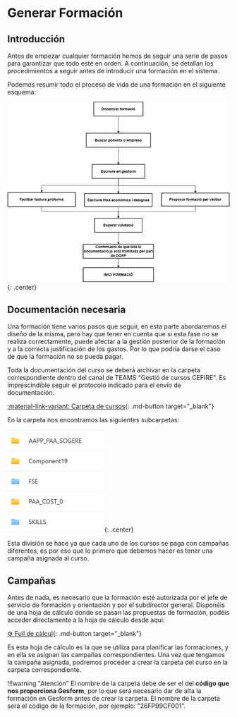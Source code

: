 # Generar Formación

## Introducción

Antes de empezar cualquier formación hemos de seguir una serie de pasos para garantizar que todo esté en orden. A continuación, se detallan los procedimientos a seguir antes de introducir una formación en el sistema.

Podemos resumir todo el proceso de vida de una formación en el siguiente esquema:

![Proceso de vida de una formación](../img/14.png){: .center}

## Documentación necesaria

Una formación tiene varios pasos que seguir, en esta parte abordaremos el diseño de la misma, pero hay que tener en cuenta que si esta fase no se realiza correctamente, puede afectar a la gestión posterior de la formación y a la correcta justificación de los gastos. Por lo que podría darse el caso de que la formación no se pueda pagar.

Toda la documentación del curso se deberá archivar en la carpeta correspondiente dentro del canal de TEAMS "Gestió de cursos CEFIRE". Es imprescindible seguir el protocolo indicado para el envío de documentación.

[:material-link-variant: Carpeta de cursos](https://gvaedu.sharepoint.com/:f:/r/sites/Section_46402871-C/Documentos%20compartidos/CEFIRE%20FP%2025-26/CARPETAS%20DOC%20CURSOS?csf=1&web=1&e=3prB4o){: .md-button target="_blank"}

En la carpeta nos encontramos las siguientes subcarpetas:

![Subcarpetas de la carpeta de cursos](../img/generar_formacions/1.png){: .center}

Esta división se hace ya que cada uno de los cursos se paga con campañas diferentes, es por eso que lo primero que debemos hacer es tener una campaña asignada al curso.

## Campañas

Antes de nada, es necesario que la formación esté autorizada por el jefe de servicio de formación y orientación y por el subdirector general. Disponéis de una hoja de cálculo donde se pasan las propuestas de formación, podéis acceder directamente a la hoja de cálculo desde aquí:

[:gear: Full de càlcul](https://gvaes.sharepoint.com/:x:/r/sites/SGORIENTACIIQUALIFICACIPROFESSIONALIDELIVQP_TEAMS-FormaciFP/Documentos%20compartidos/A_ordenar/Planificaci%C3%B3%20Formacions/Planificaci%C3%B3_formaci%C3%B3_families.xlsx?d=w8b95a273f3a84a3e97b12d24e4652bf9&csf=1&web=1&e=xqk4JM){: .md-button target="_blank"}

Es esta hoja de cálculo es la que se utiliza para planificar las formaciones, y en ella se asignan las campañas correspondientes. Una vez que tengamos la campaña asignada, podremos proceder a crear la carpeta del curso en la carpeta correspondiente.

!!!warning "Atención"
    El nombre de la carpeta debe de ser el del **código que nos proporciona Gesform**, por lo que será necesario dar de alta la formación en Gesform antes de crear la carpeta. El nombre de la carpeta será el código de la formación, por ejemplo: "26FP99CF001".



